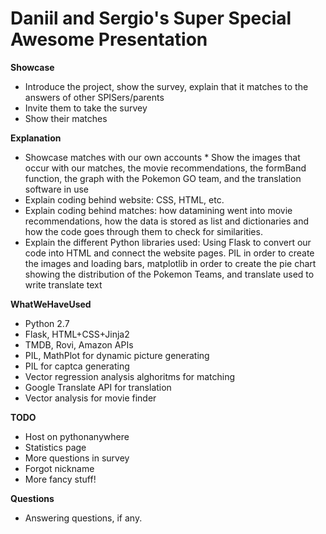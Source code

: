 # Daniil and Sergio's Super Special Awesome Presentation

__Showcase__
* Introduce the project, show the survey, explain that it matches to the answers of other SPISers/parents
* Invite them to take the survey
* Show their matches

__Explanation__
* Showcase matches with our own accounts
       * Show the images that occur with our matches, the movie recommendations, the formBand function, the graph with the Pokemon GO team, and the translation software in use
* Explain coding behind website: CSS, HTML, etc. 
* Explain coding behind matches: how datamining went into movie recommendations, how the data is stored as list and dictionaries and how the code  goes through them to check for similarities.
* Explain the different Python libraries used: Using Flask to convert our code into HTML and connect the website pages. PIL in order to create the images and loading bars, matplotlib in order to create the pie chart showing the distribution of the Pokemon Teams, and translate used to write translate text

__WhatWeHaveUsed__
* Python 2.7
* Flask, HTML+CSS+Jinja2
* TMDB, Rovi, Amazon APIs
* PIL, MathPlot for dynamic picture generating
* PIL for captca generating
* Vector regression analysis alghoritms for matching
* Google Translate API for translation
* Vector analysis for movie finder

 __TODO__
* Host on pythonanywhere
* Statistics page
* More questions in survey
* Forgot nickname
* More fancy stuff!

__Questions__
* Answering questions, if any.
 

